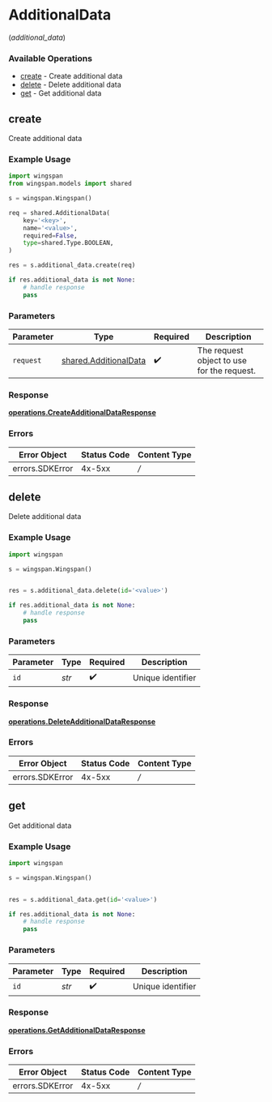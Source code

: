 # AdditionalData
(*additional_data*)

### Available Operations

* [create](#create) - Create additional data
* [delete](#delete) - Delete additional data
* [get](#get) - Get additional data

## create

Create additional data

### Example Usage

```python
import wingspan
from wingspan.models import shared

s = wingspan.Wingspan()

req = shared.AdditionalData(
    key='<key>',
    name='<value>',
    required=False,
    type=shared.Type.BOOLEAN,
)

res = s.additional_data.create(req)

if res.additional_data is not None:
    # handle response
    pass

```

### Parameters

| Parameter                                                      | Type                                                           | Required                                                       | Description                                                    |
| -------------------------------------------------------------- | -------------------------------------------------------------- | -------------------------------------------------------------- | -------------------------------------------------------------- |
| `request`                                                      | [shared.AdditionalData](../../models/shared/additionaldata.md) | :heavy_check_mark:                                             | The request object to use for the request.                     |


### Response

**[operations.CreateAdditionalDataResponse](../../models/operations/createadditionaldataresponse.md)**
### Errors

| Error Object    | Status Code     | Content Type    |
| --------------- | --------------- | --------------- |
| errors.SDKError | 4x-5xx          | */*             |

## delete

Delete additional data

### Example Usage

```python
import wingspan

s = wingspan.Wingspan()


res = s.additional_data.delete(id='<value>')

if res.additional_data is not None:
    # handle response
    pass

```

### Parameters

| Parameter          | Type               | Required           | Description        |
| ------------------ | ------------------ | ------------------ | ------------------ |
| `id`               | *str*              | :heavy_check_mark: | Unique identifier  |


### Response

**[operations.DeleteAdditionalDataResponse](../../models/operations/deleteadditionaldataresponse.md)**
### Errors

| Error Object    | Status Code     | Content Type    |
| --------------- | --------------- | --------------- |
| errors.SDKError | 4x-5xx          | */*             |

## get

Get additional data

### Example Usage

```python
import wingspan

s = wingspan.Wingspan()


res = s.additional_data.get(id='<value>')

if res.additional_data is not None:
    # handle response
    pass

```

### Parameters

| Parameter          | Type               | Required           | Description        |
| ------------------ | ------------------ | ------------------ | ------------------ |
| `id`               | *str*              | :heavy_check_mark: | Unique identifier  |


### Response

**[operations.GetAdditionalDataResponse](../../models/operations/getadditionaldataresponse.md)**
### Errors

| Error Object    | Status Code     | Content Type    |
| --------------- | --------------- | --------------- |
| errors.SDKError | 4x-5xx          | */*             |
